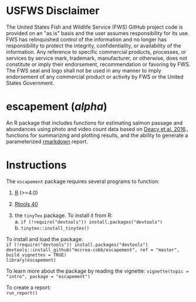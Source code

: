 # USFWS Disclaimer
The United States Fish and Wildlife Service (FWS) GitHub project code is provided on an "as is" basis and the user assumes responsibility for its use. FWS has relinquished control of the information and no longer has responsibility to protect the integrity, confidentiality, or availability of the information. Any reference to specific commercial products, processes, or services by service mark, trademark, manufacturer, or otherwise, does not constitute or imply their endorsement, recommendation or favoring by FWS. The FWS seal and logo shall not be used in any manner to imply endorsement of any commercial product or activity by FWS or the United States Government.

# escapement (*alpha*)
An R package that includes functions for estimating salmon passage and abundances using photo and video count data based on [Deacy et al. 2016](https://peerj.com/articles/2120)., functions for summarizing and plotting results, and the ability to generate a parameterized [rmarkdown](https://rmarkdown.rstudio.com/) report.  

# Instructions

The `escapement` package requires several programs to function:  

1. [R](https://cloud.r-project.org/) (>=4.0)  

2. [Rtools 40](https://cran.r-project.org/bin/windows/Rtools/)  

3. the `tinyTex` package. To install it from R:  
      a. `if (!require("devtools")) install.packages("devtools")`  
      b. `tinytex::install_tinytex()`

To install and load the package:  
`if (!require("devtools")) install.packages("devtools")`  
`devtools::install_github("mccrea-cobb/escapement", ref = "master", build_vignettes = TRUE)`  
`library(escapement)`  

To learn more about the package by reading the vignette:
`vignette(topic = "intro", package = "escapement")`

To create a report:  
`run_report()`
